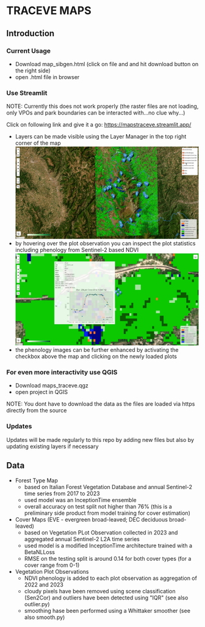 # TRACEVE MAPS

## Introduction

### Current Usage
- Download map_sibgen.html (click on file and and hit download button on the right side)
- open .html file in browser

### Use Streamlit
NOTE: Currently this does not work properly (the raster files are not loading, only VPOs and park boundaries can be interacted with...no clue why...)

Click on following link and give it a go:
https://mapstraceve.streamlit.app/

- Layers can be made visible using the Layer Manager in the top right corner of the map
  ![Layer Manager](layer_manager.jpg)
- by hovering over the plot observation you can inspect the plot statistics including phenology from Sentinel-2 based NDVI
  ![Phenology](phenology.jpg)
- the phenology images can be further enhanced by activating the checkbox above the map and clicking on the newly loaded plots

### For even more interactivity use QGIS
- Download maps_traceve.qgz
- open project in QGIS

NOTE: You dont have to download the data as the files are loaded via https directly from the source

### Updates
Updates will be made regularly to this repo by adding new files but also by updating existing layers if necessary

## Data

- Forest Type Map
    - based on Italian Forest Vegetation Database and annual Sentinel-2 time series from 2017 to 2023
    - used model was an InceptionTime ensemble
    - overall accuracy on test split not higher than 76% (this is a preliminary side product from model training for cover estimation)
- Cover Maps (EVE - evergreen broad-leaved; DEC deciduous broad-leaved)
    - based on Vegetation PLot Observation collected in 2023 and aggregated annual Sentinel-2 L2A time series
    - used model is a modified InceptionTime architecture trained with a BetaNLLoss
    - RMSE on the testing split is around 0.14 for both cover types (for a cover range from 0-1)
- Vegetation Plot Observations
    - NDVI phenology is added to each plot observation as aggregation of 2022 and 2023
    - cloudy pixels have been removed using scene classification (Sen2Cor) and outliers have been detected using "IQR" (see also outlier.py)
    - smoothing hase been performed using a Whittaker smoother (see also smooth.py)

